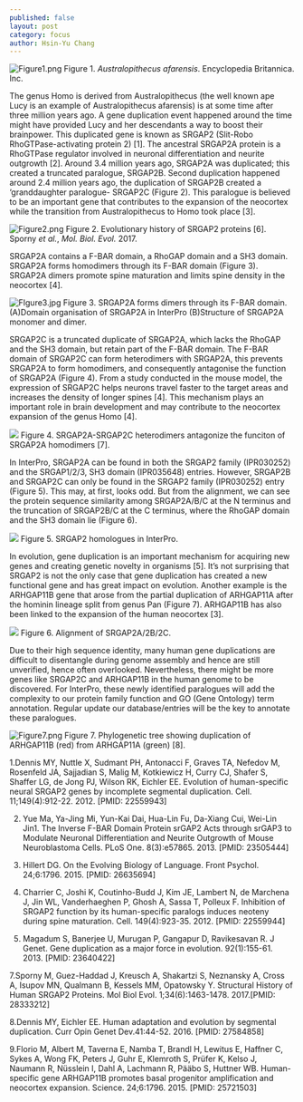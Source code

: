```yaml
---
published: false
layout: post
category: focus
author: Hsin-Yu Chang
---
```

![Figure1.png]({{site.baseurl}}/assets/media/images/posts/Figure1.png)
Figure 1. _Australopithecus afarensis_. Encyclopedia Britannica. Inc.

The genus Homo is derived from Australopithecus (the well known ape Lucy is an example of Australopithecus afarensis) is at some time after three million years ago. A gene duplication event happened around the time might have provided Lucy and her descendants a way to boost their brainpower. This duplicated gene is known as SRGAP2 (Slit-Robo RhoGTPase-activating protein 2) [1]. The ancestral SRGAP2A protein is a RhoGTPase regulator involved in neuronal differentiation and neurite outgrowth [2]. Around 3.4 million years ago, SRGAP2A was duplicated; this created a truncated paralogue, SRGAP2B. Second duplication happened around 2.4 million years ago, the duplication of SRGAP2B created a ‘granddaughter paralogue- SRGAP2C (Figure 2). This paralogue is believed to be an important gene that contributes to the expansion of the neocortex while the transition from Australopithecus to Homo took place [3]. 

![Figure2.png]({{site.baseurl}}/assets/media/images/posts/Figure2.png)
Figure 2. Evolutionary history of SRGAP2 proteins [6]. Sporny _et al._, _Mol. Biol. Evol._ 2017.


SRGAP2A contains a F-BAR domain, a RhoGAP domain and a SH3 domain. SRGAP2A forms homodimers through its F-BAR domain (Figure 3). SRGAP2A dimers promote spine maturation and limits spine density in the neocortex [4]. 

![FIgure3.jpg]({{site.baseurl}}/assets/media/images/posts/FIgure3.jpg)
Figure 3. SRGAP2A forms dimers through its F-BAR domain. (A)Domain organisation of SRGAP2A in InterPro (B)Structure of SRGAP2A monomer and dimer.  

SRGAP2C is a truncated duplicate of SRGAP2A, which lacks the RhoGAP and the SH3 domain, but retain part of the F-BAR domain. The F-BAR domain of SRGAP2C can form heterodimers with SRGAP2A, this prevents SRGAP2A to form homodimers, and consequently antagonise the function of SRGAP2A (Figure 4). From a study conducted in the mouse model, the expression of SRGAP2C helps neurons travel faster to the target areas and increases the density of longer spines [4]. This mechanism plays an important role in brain development and may contribute to the neocortex expansion of the genus Homo [4]. 

![]({{site.baseurl}}/assets/media/images/posts/Figure4.png)
Figure 4. SRGAP2A-SRGAP2C heterodimers antagonize the funciton of SRGAP2A homodimers [7].

In InterPro, SRGAP2A can be found in both the SRGAP2 family (IPR030252) and the SRGAP1/2/3, SH3 domain (IPR035648) entries. However, SRGAP2B and SRGAP2C can only be found in the SRGAP2 family (IPR030252) entry (Figure 5). This may, at first, looks odd. But from the alignment, we can see the protein sequence similarity among SRGAP2A/B/C at the N terminus and the truncation of SRGAP2B/C at the C terminus, where the RhoGAP domain and the SH3 domain lie (Figure 6). 

![]({{site.baseurl}}/assets/media/images/posts/Figure5.png)
Figure 5. SRGAP2 homologues in InterPro.

In evolution, gene duplication is an important mechanism for acquiring new genes and creating genetic novelty in organisms [5]. It’s not surprising that SRGAP2 is not the only case that gene duplication has created a new functional gene and has great impact on evolution. Another example is the ARHGAP11B gene that arose from the partial duplication of ARHGAP11A after the hominin lineage split from genus Pan (Figure 7). ARHGAP11B has also been linked to the expansion of the human neocortex [3]. 

![]({{site.baseurl}}/assets/media/images/posts/Figure6.png)
Figure 6. Alignment of SRGAP2A/2B/2C.

Due to their high sequence identity, many human gene duplications are difficult to disentangle during genome assembly and hence are still unverified, hence often overlooked. Nevertheless, there might be more genes like SRGAP2C and ARHGAP11B in the human genome to be discovered. For InterPro, these newly identified paralogues will add the complexity to our protein family function and GO (Gene Ontology) term annotation. Regular update our database/entries will be the key to annotate these paralogues. 

![Figure7.png]({{site.baseurl}}/assets/media/images/posts/Figure7.png)
Figure 7. Phylogenetic tree showing duplication of ARHGAP11B (red) from ARHGAP11A (green) [8].



1.Dennis MY, Nuttle X, Sudmant PH, Antonacci F, Graves TA, Nefedov M, Rosenfeld JA, Sajjadian S, Malig M, Kotkiewicz H, Curry CJ, Shafer S, Shaffer LG, de Jong PJ, Wilson RK, Eichler EE. Evolution of human-specific neural SRGAP2 genes by incomplete segmental duplication. Cell. 11;149(4):912-22. 2012. [PMID: 22559943]


2. Yue Ma, Ya-Jing Mi, Yun-Kai Dai, Hua-Lin Fu, Da-Xiang Cui, Wei-Lin Jin1. The Inverse F-BAR Domain Protein srGAP2 Acts through srGAP3 to Modulate Neuronal Differentiation and Neurite Outgrowth of Mouse Neuroblastoma Cells. PLoS One. 8(3):e57865. 2013. [PMID: 23505444]


3. Hillert DG. On the Evolving Biology of Language. Front Psychol. 24;6:1796. 2015. [PMID: 26635694]


4. Charrier C, Joshi K, Coutinho-Budd J, Kim JE, Lambert N, de Marchena J, Jin WL, Vanderhaeghen P, Ghosh A, Sassa T, Polleux F. Inhibition of SRGAP2 function by its human-specific paralogs induces neoteny during spine maturation. Cell. 149(4):923-35. 2012. [PMID: 22559944]

6. Magadum S, Banerjee U, Murugan P, Gangapur D, Ravikesavan R. J Genet. Gene duplication as a major force in evolution. 92(1):155-61. 2013. 
[PMID: 23640422]

7.Sporny M, Guez-Haddad J, Kreusch A, Shakartzi S, Neznansky A, Cross A, Isupov MN, Qualmann B, Kessels MM, Opatowsky Y. Structural History of Human SRGAP2 Proteins. Mol Biol Evol. 1;34(6):1463-1478. 2017.[PMID: 28333212]

8.Dennis MY, Eichler EE. Human adaptation and evolution by segmental duplication. Curr Opin Genet Dev.41:44-52. 2016. [PMID: 27584858]

9.Florio M, Albert M, Taverna E, Namba T, Brandl H, Lewitus E, Haffner C, Sykes A, Wong FK, Peters J, Guhr E, Klemroth S, Prüfer K, Kelso J, Naumann R, Nüsslein I, Dahl A, Lachmann R, Pääbo S, Huttner WB. Human-specific gene ARHGAP11B promotes basal progenitor amplification and neocortex expansion. Science. 24;6:1796. 2015. [PMID: 25721503]